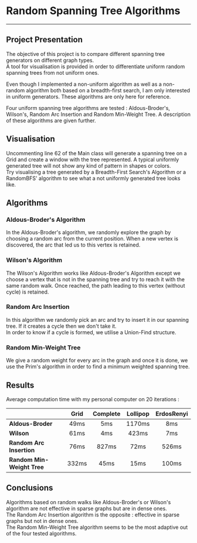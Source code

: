 # Random Spanning Tree Algorithms

---

## Project Presentation

The objective of this project is to compare different spanning tree generators on different graph types. <br>
A tool for visualisation is provided in order to differentiate uniform random spanning trees from not uniform ones.<br>

Even though I implemented a non-uniform algorithm as well as a non-random algorithm both based on a breadth-first search,
I am only interested in uniform generators. These algorithms are only here for reference.

Four uniform spanning tree algorithms are tested : Aldous-Broder's, Wilson's, Random Arc Insertion and Random Min-Weight Tree.
A description of these algorithms are given further.

## Visualisation

Uncommenting line 62 of the Main class will generate a spanning tree on a Grid and create a window with the tree represented.
A typical uniformly generated tree will not show any kind of pattern in shapes or colors. <br>
Try visualising a tree generated by a Breadth-First Search's Algorithm or a RandomBFS' algorithm to see what
a not uniformly generated tree looks like.

## Algorithms

### Aldous-Broder's Algorithm
In the Aldous-Broder's algorithm, we randomly explore the graph by choosing a random arc from the current position. When a new
vertex is discovered, the arc that led us to this vertex is retained.

### Wilson's Algorithm
The Wilson's Algorithm works like Aldous-Broder's Algorithm except we choose a vertex that is not in the spanning tree and try
to reach it with the same random walk. Once reached, the path leading to this vertex (without cycle) is retained.

### Random Arc Insertion
In this algorithm we randomly pick an arc and try to insert it in our spanning tree. If it creates a cycle then we don't take it.<br>
In order to know if a cycle is formed, we utilise a Union-Find structure.

### Random Min-Weight Tree
We give a random weight for every arc in the graph and once it is done, we use the Prim's algorithm in order to find a minimum
weighted spanning tree.

## Results

Average computation time with my personal computer on 20 iterations :

|                            | Grid  | Complete | Lollipop | ErdosRenyi |
|----------------------------|:-----:|:--------:|:--------:|:----------:|
| **Aldous-Broder**          | 49ms  |   5ms    |  1170ms  |    8ms     |
| **Wilson**                 | 61ms  |   4ms    |  423ms   |    7ms     |
| **Random Arc Insertion**   | 76ms  |  827ms   |   72ms   |   526ms    |
| **Random Min-Weight Tree** | 332ms |   45ms   |   15ms   |   100ms    |

## Conclusions

Algorithms based on random walks like Aldous-Broder's or Wilson's algorithm are not effective in 
sparse graphs but are in dense ones.<br>
The Random Arc Insertion algorithm is the opposite : effective in sparse graphs but not in dense ones. <br>
The Random Min-Weight Tree algorithm seems to be the most adaptive out of the four tested algorithms.
